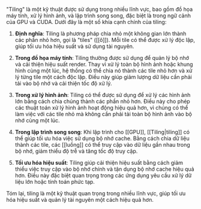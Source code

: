 "Tiling" là một kỹ thuật được sử dụng trong nhiều lĩnh vực, bao gồm đồ họa máy tính, xử lý hình ảnh, và lập trình song song, đặc biệt là trong ngữ cảnh của GPU và CUDA. Dưới đây là một số khía cạnh chính của tiling:

1. **Định nghĩa**: Tiling là phương pháp chia nhỏ một không gian lớn thành các phần nhỏ hơn, gọi là "tiles" ([[ô]]). Mỗi tile có thể được xử lý độc lập, giúp tối ưu hóa hiệu suất và sử dụng tài nguyên.
    
2. **Trong đồ họa máy tính**: Tiling thường được sử dụng để quản lý bộ nhớ và cải thiện hiệu suất render. Thay vì xử lý toàn bộ hình ảnh hoặc khung hình cùng một lúc, hệ thống có thể chia nó thành các tile nhỏ hơn và xử lý từng tile một cách độc lập. Điều này giúp giảm lượng dữ liệu cần phải tải vào bộ nhớ và cải thiện tốc độ xử lý.
    
3. **Trong xử lý hình ảnh**: Tiling có thể được sử dụng để xử lý các hình ảnh lớn bằng cách chia chúng thành các phần nhỏ hơn. Điều này cho phép các thuật toán xử lý hình ảnh hoạt động hiệu quả hơn, vì chúng có thể làm việc với các tile nhỏ mà không cần phải tải toàn bộ hình ảnh vào bộ nhớ cùng một lúc.
    
4. **Trong lập trình song song**: Khi lập trình cho [[GPU]], [[Tiling|tiling]] có thể giúp tối ưu hóa việc sử dụng bộ nhớ cache. Bằng cách chia dữ liệu thành các tile, các [[luồng]] có thể truy cập vào dữ liệu gần nhau trong bộ nhớ, giảm thiểu độ trễ và tăng tốc độ truy cập.
    
5. **Tối ưu hóa hiệu suất**: Tiling giúp cải thiện hiệu suất bằng cách giảm thiểu việc truy cập vào bộ nhớ chính và tận dụng bộ nhớ cache hiệu quả hơn. Điều này đặc biệt quan trọng trong các ứng dụng yêu cầu xử lý dữ liệu lớn hoặc tính toán phức tạp.
    

Tóm lại, tiling là một kỹ thuật quan trọng trong nhiều lĩnh vực, giúp tối ưu hóa hiệu suất và quản lý tài nguyên một cách hiệu quả hơn.